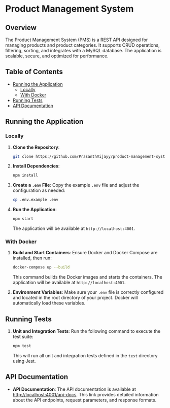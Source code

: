 # Product Management System

## Overview

The Product Management System (PMS) is a REST API designed for managing products and product categories. It supports CRUD operations, filtering, sorting, and integrates with a MySQL database. The application is scalable, secure, and optimized for performance.

## Table of Contents

- [Running the Application](#running-the-application)
  - [Locally](#locally)
  - [With Docker](#with-docker)
- [Running Tests](#running-tests)
- [API Documentation](#api-documentation)

## Running the Application

### Locally

1. **Clone the Repository**:
   ```bash
   git clone https://github.com/PrasanthVijayy/product-management-system.git
   ```

2. **Install Dependencies**:
   ```bash
   npm install
   ```

3. **Create a `.env` File**:
   Copy the example `.env` file and adjust the configuration as needed:
   ```bash
   cp .env.example .env
   ```

4. **Run the Application**:
   ```bash
   npm start
   ```

   The application will be available at `http://localhost:4001`.

### With Docker

1. **Build and Start Containers**:
   Ensure Docker and Docker Compose are installed, then run:
   ```bash
   docker-compose up --build
   ```

   This command builds the Docker images and starts the containers. The application will be available at `http://localhost:4001`.

2. **Environment Variables**:
   Make sure your `.env` file is correctly configured and located in the root directory of your project. Docker will automatically load these variables.

## Running Tests

1. **Unit and Integration Tests**:
   Run the following command to execute the test suite:
   ```bash
   npm test
   ```

   This will run all unit and integration tests defined in the `test` directory using Jest.

## API Documentation

- **API Documentation**: The API documentation is available at [http://localhost:4001/api-docs](http://localhost:4001/api-docs). This link provides detailed information about the API endpoints, request parameters, and response formats.
